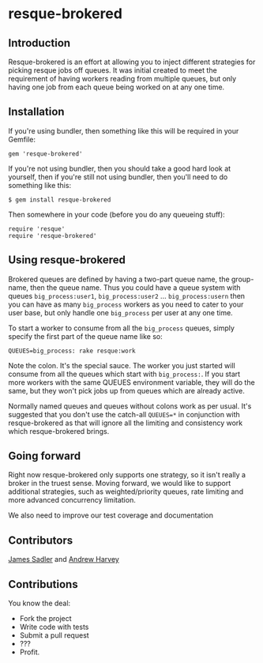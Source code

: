 # resque-brokered

## Introduction
Resque-brokered is an effort at allowing you to inject different
strategies for picking resque jobs off queues. It was initial created to
meet the requirement of having workers reading from multiple queues, but
only having one job from each queue being worked on at any one time.

## Installation
If you're using bundler, then something like this will be required in
your Gemfile:

    gem 'resque-brokered'

If you're not using bundler, then you should take a good hard look at
yourself, then if you're still not using bundler, then you'll need to do
something like this:

    $ gem install resque-brokered

Then somewhere in your code (before you do any queueing stuff):

    require 'resque'
    require 'resque-brokered'

## Using resque-brokered
Brokered queues are defined by having a two-part queue name, the
group-name, then the queue name. Thus you could have a queue system with
queues `big_process:user1`, `big_process:user2` ... `big_process:usern` then you
can have as many `big_process` workers as you need to cater to your user
base, but only handle one `big_process` per user at any one time.

To start a worker to consume from all the `big_process` queues, simply
specify the first part of the queue name like so:

    QUEUES=big_process: rake resque:work

Note the colon. It's the special sauce. The worker you just started will consume
from all the queues which start with `big_process:`. If you start more workers with
the same QUEUES environment variable, they will do the same, but they won't pick jobs
up from queues which are already active.

Normally named queues and queues without colons work as per usual. It's
suggested that you don't use the catch-all `QUEUES=*` in conjunction
with resque-brokered as that will ignore all the limiting and
consistency work which resque-brokered brings.

## Going forward
Right now resque-brokered only supports one strategy, so it isn't really a broker
in the truest sense. Moving forward, we would like to support additional strategies,
such as weighted/priority queues, rate limiting and more advanced concurrency limitation.

We also need to improve our test coverage and documentation

## Contributors
[James Sadler](http://github.com/freshtonic) and [Andrew Harvey](http://github.com/mootpointer)

## Contributions
You know the deal:   
 - Fork the project
 - Write code with tests
 - Submit a pull request
 - ???
 - Profit.